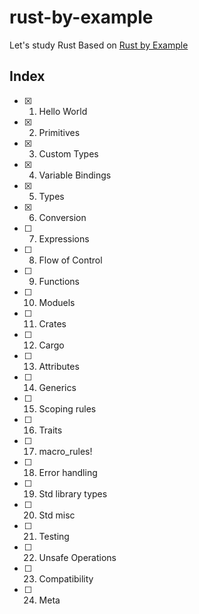 # rust-by-example
Let's study Rust
Based on [Rust by Example](https://doc.rust-lang.org/stable/rust-by-example/)

## Index
- [x] 1. Hello World
- [x] 2. Primitives
- [x] 3. Custom Types
- [x] 4. Variable Bindings
- [x] 5. Types
- [x] 6. Conversion
- [ ] 7. Expressions
- [ ] 8. Flow of Control
- [ ] 9. Functions
- [ ] 10. Moduels
- [ ] 11. Crates
- [ ] 12. Cargo
- [ ] 13. Attributes
- [ ] 14. Generics
- [ ] 15. Scoping rules
- [ ] 16. Traits
- [ ] 17. macro_rules!
- [ ] 18. Error handling
- [ ] 19. Std library types
- [ ] 20. Std misc
- [ ] 21. Testing
- [ ] 22. Unsafe Operations
- [ ] 23. Compatibility
- [ ] 24. Meta
